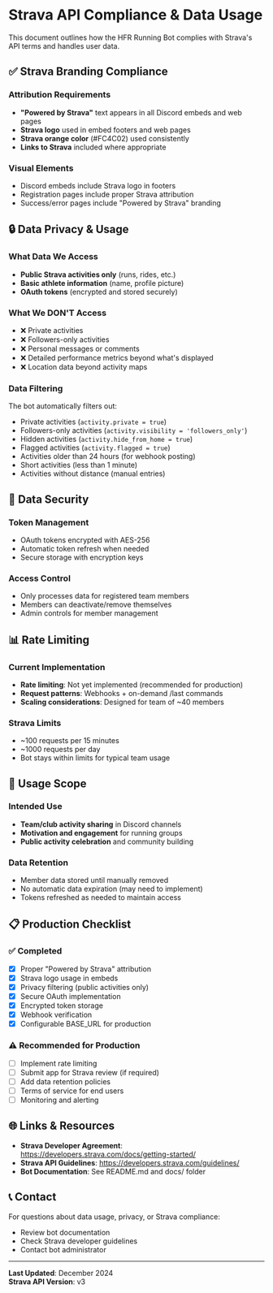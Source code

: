 # Strava API Compliance & Data Usage

This document outlines how the HFR Running Bot complies with Strava's API terms and handles user data.

## ✅ Strava Branding Compliance

### Attribution Requirements
- **"Powered by Strava"** text appears in all Discord embeds and web pages
- **Strava logo** used in embed footers and web pages
- **Strava orange color** (#FC4C02) used consistently
- **Links to Strava** included where appropriate

### Visual Elements
- Discord embeds include Strava logo in footers
- Registration pages include proper Strava attribution
- Success/error pages include "Powered by Strava" branding

## 🔒 Data Privacy & Usage

### What Data We Access
- **Public Strava activities only** (runs, rides, etc.)
- **Basic athlete information** (name, profile picture)
- **OAuth tokens** (encrypted and stored securely)

### What We DON'T Access
- ❌ Private activities
- ❌ Followers-only activities  
- ❌ Personal messages or comments
- ❌ Detailed performance metrics beyond what's displayed
- ❌ Location data beyond activity maps

### Data Filtering
The bot automatically filters out:
- Private activities (`activity.private = true`)
- Followers-only activities (`activity.visibility = 'followers_only'`)
- Hidden activities (`activity.hide_from_home = true`)
- Flagged activities (`activity.flagged = true`)
- Activities older than 24 hours (for webhook posting)
- Short activities (less than 1 minute)
- Activities without distance (manual entries)

## 🔐 Data Security

### Token Management
- OAuth tokens encrypted with AES-256
- Automatic token refresh when needed
- Secure storage with encryption keys

### Access Control  
- Only processes data for registered team members
- Members can deactivate/remove themselves
- Admin controls for member management

## 📊 Rate Limiting

### Current Implementation
- **Rate limiting**: Not yet implemented (recommended for production)
- **Request patterns**: Webhooks + on-demand /last commands
- **Scaling considerations**: Designed for team of ~40 members

### Strava Limits
- ~100 requests per 15 minutes
- ~1000 requests per day  
- Bot stays within limits for typical team usage

## 🎯 Usage Scope

### Intended Use
- **Team/club activity sharing** in Discord channels
- **Motivation and engagement** for running groups
- **Public activity celebration** and community building

### Data Retention
- Member data stored until manually removed
- No automatic data expiration (may need to implement)
- Tokens refreshed as needed to maintain access

## 📋 Production Checklist

### ✅ Completed
- [x] Proper "Powered by Strava" attribution
- [x] Strava logo usage in embeds
- [x] Privacy filtering (public activities only)
- [x] Secure OAuth implementation
- [x] Encrypted token storage
- [x] Webhook verification
- [x] Configurable BASE_URL for production

### ⚠️ Recommended for Production
- [ ] Implement rate limiting
- [ ] Submit app for Strava review (if required)
- [ ] Add data retention policies
- [ ] Terms of service for end users
- [ ] Monitoring and alerting

## 🌐 Links & Resources

- **Strava Developer Agreement**: https://developers.strava.com/docs/getting-started/
- **Strava API Guidelines**: https://developers.strava.com/guidelines/
- **Bot Documentation**: See README.md and docs/ folder

## 📞 Contact

For questions about data usage, privacy, or Strava compliance:
- Review bot documentation
- Check Strava developer guidelines  
- Contact bot administrator

---

**Last Updated**: December 2024  
**Strava API Version**: v3